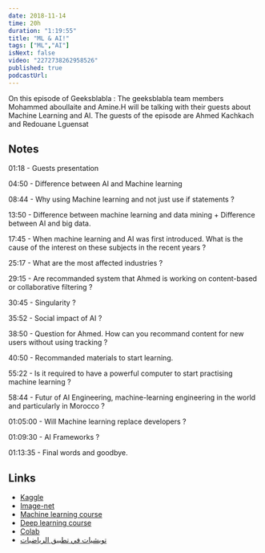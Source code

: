 ```yaml
---
date: 2018-11-14
time: 20h
duration: "1:19:55"
title: "ML & AI!"
tags: ["ML","AI"]
isNext: false
video: "2272738262958526"
published: true
podcastUrl:
---
```


On this episode of Geeksblabla : The geeksblabla team members Mohammed aboullaite and Amine.H will be talking with their guests about Machine Learning and AI. The guests of the episode are Ahmed Kachkach and Redouane Lguensat

## Notes

01:18 - Guests presentation

04:50 - Difference between AI and Machine learning

08:44 - Why using Machine learning and not just use if statements ?

13:50 - Difference between machine learning and data mining + Difference between AI and big data.

17:45 - When machine learning and AI was first introduced. What is the cause of the interest on these subjects in the recent years ?

25:17 - What are the most affected industries ?

29:15 - Are recommanded system that Ahmed is working on content-based or collaborative filtering ?

30:45 - Singularity ?

35:52 - Social impact of AI ?

38:50 - Question for Ahmed. How can you recommand content for new users without using tracking ?

40:50 - Recommanded materials to start learning.

55:22 - Is it required to have a powerful computer to start practising machine learning ?

58:44 - Futur of AI Engineering, machine-learning engineering in the world and particularly in Morocco ?

01:05:00 - Will Machine learning replace developers ?

01:09:30 - AI Frameworks ?

01:13:35 - Final words and goodbye.

## Links

- [Kaggle](https://www.kaggle.com/)
- [Image-net](http://www.image-net.org/)
- [Machine learning course](https://www.coursera.org/learn/machine-learning)
- [Deep learning course](https://www.coursera.org/specializations/deep-learning)
- [Colab](https://colab.research.google.com/)
- [تويشيات في تطبيق الرياضيات](https://www.facebook.com/AppliedMathsInDarija/)

